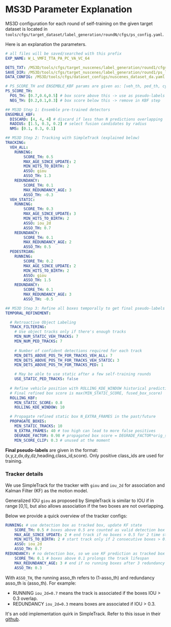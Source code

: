 

# MS3D Parameter Explanation
MS3D configuration for each round of self-training on the given target dataset is located in `tools/cfgs/target_dataset/label_generation/roundN/cfgs/ps_config.yaml`. 

Here is an explanation the parameters.

```yaml
# all files will be saved/searched with this prefix
EXP_NAME: W_L_VMFI_TTA_PA_PC_VA_VC_64  

DETS_TXT: /MS3D/tools/cfgs/target_nuscenes/label_generation/round1/cfgs/W_L_VMFI_TTA_PA_PC_VA_VC_64.txt  # pre-trained predictions
SAVE_DIR: /MS3D/tools/cfgs/target_nuscenes/label_generation/round1/ps_labels 
DATA_CONFIG: /MS3D/tools/cfgs/dataset_configs/nuscenes_dataset_da.yaml   # target dataset uda config

# PS_SCORE_TH and ENSEMBLE_KBF params are given as: [veh_th, ped_th, cyc_th]. Cyclist is not currently supported in MS3D.
PS_SCORE_TH: 
  POS_TH: [0.7,0.6,0.5] # box score above this -> use as pseudo-labels
  NEG_TH: [0.2,0.1,0.3] # box score below this -> remove in KBF step

## MS3D Step 1: Ensemble pre-trained detectors
ENSEMBLE_KBF:
  DISCARD: [4, 4, 4] # discard if less than N predictions overlapping
  RADIUS: [1.5, 0.3, 0.2] # select fusion candidates by radius
  NMS: [0.1, 0.3, 0.1]

## MS3D Step 2: Tracking with SimpleTrack (explained below)
TRACKING:
  VEH_ALL:
    RUNNING:
        SCORE_TH: 0.5
        MAX_AGE_SINCE_UPDATE: 2
        MIN_HITS_TO_BIRTH: 2
        ASSO: giou
        ASSO_TH: 1.3
    REDUNDANCY:
        SCORE_TH: 0.1
        MAX_REDUNDANCY_AGE: 3
        ASSO_TH: -0.3
  VEH_STATIC:
    RUNNING:
        SCORE_TH: 0.3
        MAX_AGE_SINCE_UPDATE: 3
        MIN_HITS_TO_BIRTH: 2
        ASSO: iou_2d
        ASSO_TH: 0.7
    REDUNDANCY:
        SCORE_TH: 0.1
        MAX_REDUNDANCY_AGE: 2
        ASSO_TH: 0.5
  PEDESTRIAN:
    RUNNING:
        SCORE_TH: 0.2
        MAX_AGE_SINCE_UPDATE: 2
        MIN_HITS_TO_BIRTH: 2
        ASSO: giou
        ASSO_TH: 1.5
    REDUNDANCY:
        SCORE_TH: 0.1
        MAX_REDUNDANCY_AGE: 3
        ASSO_TH: -0.5

## MS3D Step 3: Refine all boxes temporally to get final pseudo-labels
TEMPORAL_REFINEMENT:

  # Retroactive Object Labeling
  TRACK_FILTERING: 
    # Use object tracks only if there's enough tracks
    MIN_NUM_STATIC_VEH_TRACKS: 7
    MIN_NUM_PED_TRACKS: 7
    
    # Number of confident detections required for each track
    MIN_DETS_ABOVE_POS_TH_FOR_TRACKS_VEH_ALL: 7
    MIN_DETS_ABOVE_POS_TH_FOR_TRACKS_VEH_STATIC: 3
    MIN_DETS_ABOVE_POS_TH_FOR_TRACKS_PED: 1      

    # May be able to use static after a few self-training rounds
    USE_STATIC_PED_TRACKS: false
  
  # Refine vehicle position with ROLLING_KDE_WINDOW historical predictions
  # Final refined box score is max(MIN_STATIC_SCORE, fused_box_score)
  ROLLING_KBF:
    MIN_STATIC_SCORE: 0.8
    ROLLING_KDE_WINDOW: 10

  # Propagate refined static box N_EXTRA_FRAMES in the past/future
  PROPAGATE_BOXES:
    MIN_STATIC_TRACKS: 10 
    N_EXTRA_FRAMES: 40 # too high can lead to more false positives
    DEGRADE_FACTOR: 0.98 # propagated box score = DEGRADE_FACTOR*orig_score
    MIN_SCORE_CLIP: 0.3 # unused at the moment
```        

**Final pseudo-labels** are given in the format: (x,y,z,dx,dy,dz,heading,class_id,score). Only positive class_ids are used for training.

### Tracker details
We use SimpleTrack for the tracker with `giou` and `iou_2d` for association and Kalman Filter (KF) as the motion model.

Generalized IOU `giou` as proposed by SimpleTrack is similar to IOU if in range [0,1], but also allows association if the two boxes are not overlapping.

Below we provide a quick overview of the tracker configs:
```yaml
RUNNING: # use detection box as tracked box, update KF state
    SCORE_TH: 0.5 # boxes above 0.5 are counted as valid detection box
    MAX_AGE_SINCE_UPDATE: 2 # end track if no boxes > 0.5 for 2 time steps
    MIN_HITS_TO_BIRTH: 2 # start track only if 2 consecutive boxes > 0.5
    ASSO: iou_2d
    ASSO_TH: 0.7 
REDUNDANCY: # no detection box, so we use KF prediction as tracked box
    SCORE_TH: 0.1 # boxes above 0.1 prolongs the track lifespan
    MAX_REDUNDANCY_AGE: 3 # end if no running boxes after 3 redundancy boxes
    ASSO_TH: 0.3
```
With `ASSO_TH`, the running asso_th refers to (1-asso_th) and redundancy asso_th is (asso_th). For example:
- RUNNING `iou_2d=0.7` means the track is associated if the boxes IOU > 0.3 overlap. 
- REDUNDANCY `iou_2d=0.3` means boxes are associated if IOU > 0.3. 

It's an odd implementation quirk in SimpleTrack. Refer to this issue in their [github](https://github.com/tusen-ai/SimpleTrack/issues/29).